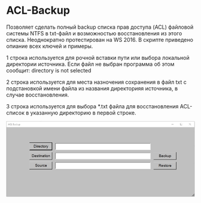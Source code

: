 # ACL-Backup

Позволяет сделать полный backup списка прав доступа (ACL) файловой системы NTFS в txt-файл и возможностью восстановления из этого списка. Неоднократно протестирован на WS 2016. В скрипте приведено опиание всех ключей и примеры.

1 строка используется для рочной вставки пути или выбора локальной директории источника. Если файл не выбран программа об этом сообщит: directory is not selected

2 строка используется для места назночения сохранения в файл txt с подстановкой имени файла из названия директорияя источника, в случае восстановления.

3 строка используется для выбора *.txt файла для восстановления ACL-список в указанную директорию в первой строке.

![Image alt](https://github.com/Lifailon/ACL-Backup/blob/rsa/Interface.jpg)
